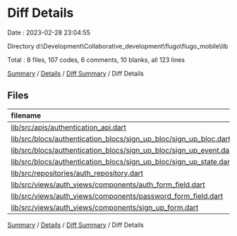 # Diff Details

Date : 2023-02-28 23:04:55

Directory d:\\Development\\Collaborative_development\\flugo\\flugo_mobile\\lib

Total : 8 files,  107 codes, 6 comments, 10 blanks, all 123 lines

[Summary](results.md) / [Details](details.md) / [Diff Summary](diff.md) / Diff Details

## Files
| filename | language | code | comment | blank | total |
| :--- | :--- | ---: | ---: | ---: | ---: |
| [lib/src/apis/authentication_api.dart](/lib/src/apis/authentication_api.dart) | Dart | 13 | 1 | 3 | 17 |
| [lib/src/blocs/authentication_blocs/sign_up_bloc/sign_up_bloc.dart](/lib/src/blocs/authentication_blocs/sign_up_bloc/sign_up_bloc.dart) | Dart | 33 | 0 | 2 | 35 |
| [lib/src/blocs/authentication_blocs/sign_up_bloc/sign_up_event.dart](/lib/src/blocs/authentication_blocs/sign_up_bloc/sign_up_event.dart) | Dart | 1 | 1 | 1 | 3 |
| [lib/src/blocs/authentication_blocs/sign_up_bloc/sign_up_state.dart](/lib/src/blocs/authentication_blocs/sign_up_bloc/sign_up_state.dart) | Dart | 5 | 1 | 2 | 8 |
| [lib/src/repositories/auth_repository.dart](/lib/src/repositories/auth_repository.dart) | Dart | 3 | 2 | 1 | 6 |
| [lib/src/views/auth_views/components/auth_form_field.dart](/lib/src/views/auth_views/components/auth_form_field.dart) | Dart | -2 | 0 | 0 | -2 |
| [lib/src/views/auth_views/components/password_form_field.dart](/lib/src/views/auth_views/components/password_form_field.dart) | Dart | -8 | 0 | 0 | -8 |
| [lib/src/views/auth_views/components/sign_up_form.dart](/lib/src/views/auth_views/components/sign_up_form.dart) | Dart | 62 | 1 | 1 | 64 |

[Summary](results.md) / [Details](details.md) / [Diff Summary](diff.md) / Diff Details